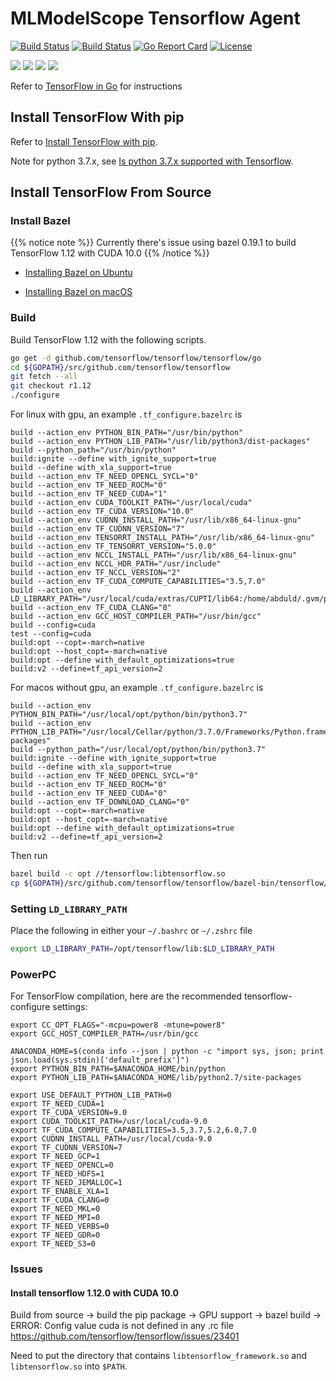 # MLModelScope Tensorflow Agent

[![Build Status](https://travis-ci.org/rai-project/tensorflow.svg?branch=master)](https://travis-ci.org/rai-project/tensorflow)
[![Build Status](https://dev.azure.com/dakkak/rai/_apis/build/status/tensorflow)](https://dev.azure.com/dakkak/rai/_build/latest?definitionId=14)
[![Go Report Card](https://goreportcard.com/badge/github.com/rai-project/tensorflow)](https://goreportcard.com/report/github.com/rai-project/tensorflow)
[![License](https://img.shields.io/badge/License-Apache%202.0-blue.svg)](https://opensource.org/licenses/Apache-2.0)

[![](https://images.microbadger.com/badges/version/carml/tensorflow:ppc64le-gpu-latest.svg)](https://microbadger.com/images/carml/tensorflow:ppc64le-gpu-latest> 'Get your own version badge on microbadger.com') [![](https://images.microbadger.com/badges/version/carml/tensorflow:ppc64le-cpu-latest.svg)](https://microbadger.com/images/carml/tensorflow:ppc64le-cpu-latest 'Get your own version badge on microbadger.com') [![](https://images.microbadger.com/badges/version/carml/tensorflow:amd64-cpu-latest.svg)](https://microbadger.com/images/carml/tensorflow:amd64-cpu-latest 'Get your own version badge on microbadger.com') [![](https://images.microbadger.com/badges/version/carml/tensorflow:amd64-gpu-latest.svg)](https://microbadger.com/images/carml/tensorflow:amd64-gpu-latest 'Get your own version badge on microbadger.com')

Refer to [TensorFlow in Go](https://github.com/tensorflow/tensorflow/tree/master/tensorflow/go#building-the-tensorflow-c-library-from-source) for instructions

## Install TensorFlow With pip

Refer to [Install TensorFlow with pip](https://www.tensorflow.org/install/pip).

Note for python 3.7.x, see [Is python 3.7.x supported with Tensorflow](https://github.com/tensorflow/tensorflow/issues/17022).

## Install TensorFlow From Source

### Install Bazel

{{% notice note %}}
Currently there's issue using bazel 0.19.1 to build TensorFlow 1.12 with CUDA 10.0
{{% /notice %}}

- [Installing Bazel on Ubuntu](https://docs.bazel.build/versions/master/install-ubuntu.html)

- [Installing Bazel on macOS](https://docs.bazel.build/versions/master/install-os-x.html#install-on-mac-os-x-homebrew)

### Build

Build TensorFlow 1.12 with the following scripts.

```sh
go get -d github.com/tensorflow/tensorflow/tensorflow/go
cd ${GOPATH}/src/github.com/tensorflow/tensorflow
git fetch --all
git checkout r1.12
./configure
```

For linux with gpu, an example `.tf_configure.bazelrc` is

```
build --action_env PYTHON_BIN_PATH="/usr/bin/python"
build --action_env PYTHON_LIB_PATH="/usr/lib/python3/dist-packages"
build --python_path="/usr/bin/python"
build:ignite --define with_ignite_support=true
build --define with_xla_support=true
build --action_env TF_NEED_OPENCL_SYCL="0"
build --action_env TF_NEED_ROCM="0"
build --action_env TF_NEED_CUDA="1"
build --action_env CUDA_TOOLKIT_PATH="/usr/local/cuda"
build --action_env TF_CUDA_VERSION="10.0"
build --action_env CUDNN_INSTALL_PATH="/usr/lib/x86_64-linux-gnu"
build --action_env TF_CUDNN_VERSION="7"
build --action_env TENSORRT_INSTALL_PATH="/usr/lib/x86_64-linux-gnu"
build --action_env TF_TENSORRT_VERSION="5.0.0"
build --action_env NCCL_INSTALL_PATH="/usr/lib/x86_64-linux-gnu"
build --action_env NCCL_HDR_PATH="/usr/include"
build --action_env TF_NCCL_VERSION="2"
build --action_env TF_CUDA_COMPUTE_CAPABILITIES="3.5,7.0"
build --action_env LD_LIBRARY_PATH="/usr/local/cuda/extras/CUPTI/lib64:/home/abduld/.gvm/pkgsets/go1.11/global/overlay/lib"
build --action_env TF_CUDA_CLANG="0"
build --action_env GCC_HOST_COMPILER_PATH="/usr/bin/gcc"
build --config=cuda
test --config=cuda
build:opt --copt=-march=native
build:opt --host_copt=-march=native
build:opt --define with_default_optimizations=true
build:v2 --define=tf_api_version=2
```

For macos without gpu, an example `.tf_configure.bazelrc` is

```
build --action_env PYTHON_BIN_PATH="/usr/local/opt/python/bin/python3.7"
build --action_env PYTHON_LIB_PATH="/usr/local/Cellar/python/3.7.0/Frameworks/Python.framework/Versions/3.7/lib/python3.7/site-packages"
build --python_path="/usr/local/opt/python/bin/python3.7"
build:ignite --define with_ignite_support=true
build --define with_xla_support=true
build --action_env TF_NEED_OPENCL_SYCL="0"
build --action_env TF_NEED_ROCM="0"
build --action_env TF_NEED_CUDA="0"
build --action_env TF_DOWNLOAD_CLANG="0"
build:opt --copt=-march=native
build:opt --host_copt=-march=native
build:opt --define with_default_optimizations=true
build:v2 --define=tf_api_version=2
```

Then run

```bash
bazel build -c opt //tensorflow:libtensorflow.so
cp ${GOPATH}/src/github.com/tensorflow/tensorflow/bazel-bin/tensorflow/libtensorflow.so /opt/tensorflow/lib
```

### Setting `LD_LIBRARY_PATH`

Place the following in either your `~/.bashrc` or `~/.zshrc` file

```bash
export LD_LIBRARY_PATH=/opt/tensorflow/lib:$LD_LIBRARY_PATH
```

### PowerPC

For TensorFlow compilation, here are the recommended tensorflow-configure settings:

```
export CC_OPT_FLAGS="-mcpu=power8 -mtune=power8"
export GCC_HOST_COMPILER_PATH=/usr/bin/gcc

ANACONDA_HOME=$(conda info --json | python -c "import sys, json; print json.load(sys.stdin)['default_prefix']")
export PYTHON_BIN_PATH=$ANACONDA_HOME/bin/python
export PYTHON_LIB_PATH=$ANACONDA_HOME/lib/python2.7/site-packages

export USE_DEFAULT_PYTHON_LIB_PATH=0
export TF_NEED_CUDA=1
export TF_CUDA_VERSION=9.0
export CUDA_TOOLKIT_PATH=/usr/local/cuda-9.0
export TF_CUDA_COMPUTE_CAPABILITIES=3.5,3.7,5.2,6.0,7.0
export CUDNN_INSTALL_PATH=/usr/local/cuda-9.0
export TF_CUDNN_VERSION=7
export TF_NEED_GCP=1
export TF_NEED_OPENCL=0
export TF_NEED_HDFS=1
export TF_NEED_JEMALLOC=1
export TF_ENABLE_XLA=1
export TF_CUDA_CLANG=0
export TF_NEED_MKL=0
export TF_NEED_MPI=0
export TF_NEED_VERBS=0
export TF_NEED_GDR=0
export TF_NEED_S3=0
```

### Issues

#### Install tensorflow 1.12.0 with CUDA 10.0

Build from source -> build the pip package -> GPU support -> bazel build -> ERROR: Config value cuda is not defined in any .rc file
https://github.com/tensorflow/tensorflow/issues/23401

Need to put the directory that contains `libtensorflow_framework.so` and `libtensorflow.so` into `$PATH`.
